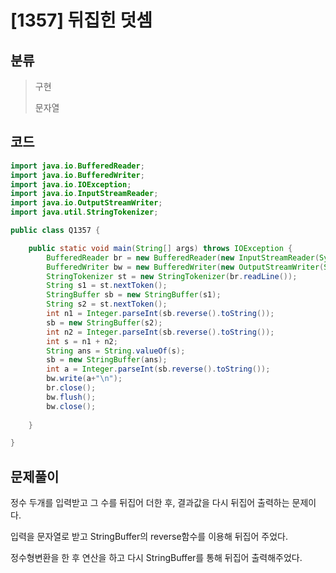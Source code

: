 # [1357] 뒤집힌 덧셈

## 분류
> 구현
>
> 문자열

## 코드
```java
import java.io.BufferedReader;
import java.io.BufferedWriter;
import java.io.IOException;
import java.io.InputStreamReader;
import java.io.OutputStreamWriter;
import java.util.StringTokenizer;

public class Q1357 {

	public static void main(String[] args) throws IOException {
		BufferedReader br = new BufferedReader(new InputStreamReader(System.in));
		BufferedWriter bw = new BufferedWriter(new OutputStreamWriter(System.out));
		StringTokenizer st = new StringTokenizer(br.readLine());
		String s1 = st.nextToken();
		StringBuffer sb = new StringBuffer(s1);
		String s2 = st.nextToken();
		int n1 = Integer.parseInt(sb.reverse().toString());
		sb = new StringBuffer(s2);
		int n2 = Integer.parseInt(sb.reverse().toString());
		int s = n1 + n2;
		String ans = String.valueOf(s);
		sb = new StringBuffer(ans);
		int a = Integer.parseInt(sb.reverse().toString());
		bw.write(a+"\n");
		br.close();
		bw.flush();
		bw.close();
		
	}

}

```

## 문제풀이

정수 두개를 입력받고 그 수를 뒤집어 더한 후, 결과값을 다시 뒤집어 출력하는 문제이다.

입력을 문자열로 받고 StringBuffer의 reverse함수를 이용해 뒤집어 주었다.

 정수형변환을 한 후 연산을 하고 다시 StringBuffer를 통해 뒤집어 출력해주었다.